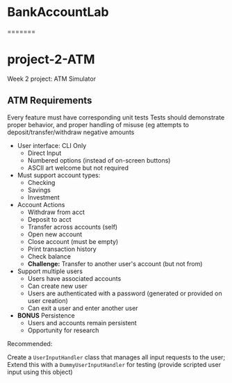 # BankAccountLab
=======
# project-2-ATM
Week 2 project: ATM Simulator

## ATM Requirements

Every feature must have corresponding unit tests
Tests should demonstrate proper behavior, and proper handling of misuse (eg attempts to deposit/transfer/withdraw negative amounts

- User interface: CLI Only
  - Direct Input
  - Numbered options (instead of on-screen buttons)
  - ASCII art welcome but not required
- Must support account types:
  - Checking
  - Savings
  - Investment
- Account Actions
  - Withdraw from acct
  - Deposit to acct
  - Transfer across accounts (self)
  - Open new account
  - Close account (must be empty)
  - Print transaction history
  - Check balance
  - **Challenge:** Transfer to another user's account (but not from)
- Support multiple users
  - Users have associated accounts
  - Can create new user
  - Users are authenticated with a password (generated or provided on user creation)
  - Can exit a user and enter another user
- **BONUS** Persistence
  - Users and accounts remain persistent
  - Opportunity for research

Recommended:

Create a `UserInputHandler` class that manages all input requests to the user; Extend this with a `DummyUserInputHandler` for testing (provide scripted user input using this object)

